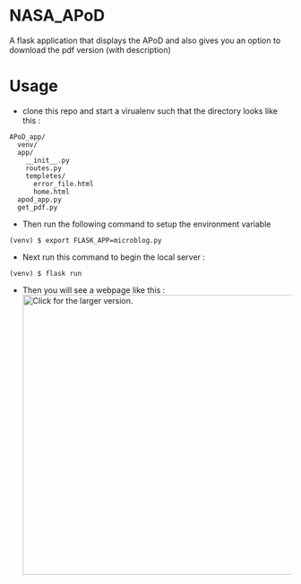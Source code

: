 # NASA_APoD
A flask application that displays the APoD and also gives you an option to download the pdf version (with description)

# Usage  
* clone this repo and start a virualenv such that the directory looks like this :
```
APoD_app/
  venv/
  app/
    __init__.py
    routes.py
    templetes/
      error_file.html
      home.html
  apod_app.py
  get_pdf.py

```
* Then run the following command to setup the environment variable
```
(venv) $ export FLASK_APP=microblog.py
```
* Next run this command to begin the local server :
```
(venv) $ flask run
```
* Then you will see a webpage like this :
<a href="https://drive.google.com/uc?export=view&id=15sdIW2tR0UJP-u1nWt91hEMyu4E9Bso4"><img src="https://drive.google.com/uc?export=view&id=15sdIW2tR0UJP-u1nWt91hEMyu4E9Bso4" style="width: 500px; max-width: 100%; height: auto" title="Click for the larger version." /></a>
